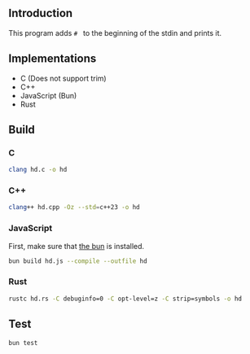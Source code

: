 ## Introduction

This program adds `# ` to the beginning of the stdin and prints it.

## Implementations

- C (Does not support trim)
- C++
- JavaScript (Bun)
- Rust

## Build

### C

```sh
clang hd.c -o hd
```

### C++

```sh
clang++ hd.cpp -Oz --std=c++23 -o hd
```

### JavaScript

First, make sure that [the bun](https://bun.sh/docs/installation) is installed.

```sh
bun build hd.js --compile --outfile hd
```

### Rust

```sh
rustc hd.rs -C debuginfo=0 -C opt-level=z -C strip=symbols -o hd
```

## Test

```
bun test
```